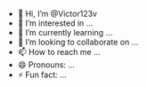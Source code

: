 - 👋 Hi, I’m @Victor123v
- 👀 I’m interested in ...
- 🌱 I’m currently learning ...
- 💞️ I’m looking to collaborate on ...
- 📫 How to reach me ...
- 😄 Pronouns: ...
- ⚡ Fun fact: ...

<!---
Victor123v/Victor123v is a ✨ special ✨ repository because its `README.md` (this file) appears on your GitHub profile.
You can click the Preview link to take a look at your changes.
--->
